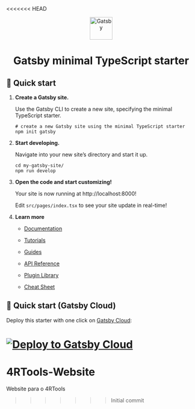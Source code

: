 <<<<<<< HEAD
<p align="center">
  <a href="https://www.gatsbyjs.com/?utm_source=starter&utm_medium=readme&utm_campaign=minimal-starter-ts">
    <img alt="Gatsby" src="https://www.gatsbyjs.com/Gatsby-Monogram.svg" width="60" />
  </a>
</p>
<h1 align="center">
  Gatsby minimal TypeScript starter
</h1>

## 🚀 Quick start

1.  **Create a Gatsby site.**

    Use the Gatsby CLI to create a new site, specifying the minimal TypeScript starter.

    ```shell
    # create a new Gatsby site using the minimal TypeScript starter
    npm init gatsby
    ```

2.  **Start developing.**

    Navigate into your new site’s directory and start it up.

    ```shell
    cd my-gatsby-site/
    npm run develop
    ```

3.  **Open the code and start customizing!**

    Your site is now running at http://localhost:8000!

    Edit `src/pages/index.tsx` to see your site update in real-time!

4.  **Learn more**

    - [Documentation](https://www.gatsbyjs.com/docs/?utm_source=starter&utm_medium=readme&utm_campaign=minimal-starter-ts)

    - [Tutorials](https://www.gatsbyjs.com/tutorial/?utm_source=starter&utm_medium=readme&utm_campaign=minimal-starter-ts)

    - [Guides](https://www.gatsbyjs.com/tutorial/?utm_source=starter&utm_medium=readme&utm_campaign=minimal-starter-ts)

    - [API Reference](https://www.gatsbyjs.com/docs/api-reference/?utm_source=starter&utm_medium=readme&utm_campaign=minimal-starter-ts)

    - [Plugin Library](https://www.gatsbyjs.com/plugins?utm_source=starter&utm_medium=readme&utm_campaign=minimal-starter-ts)

    - [Cheat Sheet](https://www.gatsbyjs.com/docs/cheat-sheet/?utm_source=starter&utm_medium=readme&utm_campaign=minimal-starter-ts)

## 🚀 Quick start (Gatsby Cloud)

Deploy this starter with one click on [Gatsby Cloud](https://www.gatsbyjs.com/cloud/):

[<img src="https://www.gatsbyjs.com/deploynow.svg" alt="Deploy to Gatsby Cloud">](https://www.gatsbyjs.com/dashboard/deploynow?url=https://github.com/gatsbyjs/gatsby-starter-minimal-ts)
=======
# 4RTools-Website
Website para o 4RTools
>>>>>>> Initial commit
